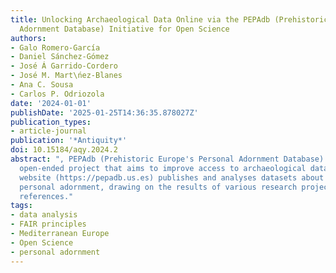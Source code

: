 ```yaml
---
title: Unlocking Archaeological Data Online via the PEPAdb (Prehistoric Europe's Personal
  Adornment Database) Initiative for Open Science
authors:
- Galo Romero-García
- Daniel Sánchez-Gómez
- José Á Garrido-Cordero
- José M. Mart\ńez-Blanes
- Ana C. Sousa
- Carlos P. Odriozola
date: '2024-01-01'
publishDate: '2025-01-25T14:36:35.878027Z'
publication_types:
- article-journal
publication: '*Antiquity*'
doi: 10.15184/aqy.2024.2
abstract: ", PEPAdb (Prehistoric Europe's Personal Adornment Database) is a long-term,
  open-ended project that aims to improve access to archaeological data online. Its
  website (https://pepadb.us.es) publishes and analyses datasets about prehistoric
  personal adornment, drawing on the results of various research projects and bibliographic
  references."
tags:
- data analysis
- FAIR principles
- Mediterranean Europe
- Open Science
- personal adornment
---
```

